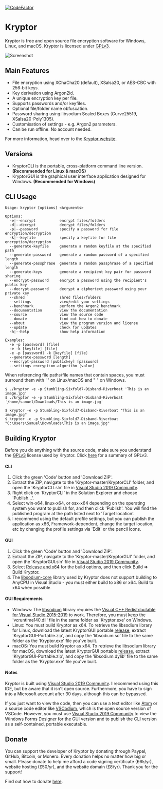 [![CodeFactor](https://www.codefactor.io/repository/github/samuel-lucas6/kryptor/badge)](https://www.codefactor.io/repository/github/samuel-lucas6/kryptor)

# Kryptor

Kryptor is free and open source file encryption software for Windows, Linux, and macOS. Kryptor is licensed under [GPLv3](https://github.com/Kryptor-Software/Kryptor/blob/master/LICENSE).

![Screenshot](https://kryptor.co.uk/screenshots/file-encryption.gif)

## Main Features

- File encryption using XChaCha20 (default), XSalsa20, or AES-CBC with 256-bit keys.
- Key derivation using Argon2id.
- A unique encryption key per file.
- Supports passwords and/or keyfiles.
- Optional file/folder name obfuscation.
- Password sharing using libsodium Sealed Boxes (Curve25519, XSalsa20-Poly1305).
- Customisation of settings - e.g. Argon2 parameters.
- Can be run offline. No account needed.

For more information, head over to the [Kryptor website](https://kryptor.co.uk).

## Versions
- KryptorCLI is the portable, cross-platform command line version. **(Recommended for Linux & macOS)**
- KryptorGUI is the graphical user interface application designed for Windows. **(Recommended for Windows)**

## CLI Usage
```
Usage: kryptor [options] <Arguments>

Options:
  -e|--encrypt           encrypt files/folders
  -d|--decrypt           decrypt files/folders
  -p|--password          specify a password for file encryption/decryption
  -k|--keyfile           specify a keyfile for file encryption/decryption
  --generate-keyfile     generate a random keyfile at the specified path
  --generate-password    generate a random password of a specified length
  --generate-passphrase  generate a random passphrase of a specified length
  --generate-keys        generate a recipient key pair for password sharing
  --encrypt-password     encrypt a password using the recipient's public key
  --decrypt-password     decrypt a ciphertext password using your private key
  --shred                shred files/folders
  --settings             view/edit your settings
  --benchmark            perform the Argon2 benchmark
  --documentation        view the documentation
  --source               view the source code
  --donate               find out how to donate
  --about                view the program version and license
  --update               check for updates   
  -h|--help              show help information

Examples:
  -e -p [password] [file]
  -e -k [keyfile] [file]
  -e -p [password] -k [keyfile] [file]
  --generate-password [length]
  --encrypt-password [publickey] [password]
  --settings encryption-algorithm [value]
  ```
When referencing file paths/file names that contain spaces, you must surround them with ' ' on Linux/macOS and " " on Windows.
```
$ ./kryptor -e -p Stumbling-Sixfold7-Disband-Riverboat 'This is an image.jpg'
$ ./kryptor -e -p Stumbling-Sixfold7-Disband-Riverboat '/home/samuel/Downloads/This is an image.jpg'

$ kryptor -e -p Stumbling-Sixfold7-Disband-Riverboat "This is an image.jpg"
$ kryptor -e -p Stumbling-Sixfold7-Disband-Riverboat "C:\Users\Samuel\Downloads\This is an image.jpg"
```

## Building Kryptor

Before you do anything with the source code, make sure you understand the [GPLv3](https://www.gnu.org/licenses/gpl-3.0.en.html) license used by Kryptor. Click [here](https://tldrlegal.com/license/gnu-general-public-license-v3-(gpl-3)) for a summary of GPLv3.

#### CLI

1. Click the green 'Code' button and 'Download ZIP'.
2. Extract the ZIP, navigate to the 'Kryptor-master/KryptorCLI' folder, and open the 'KryptorCLI.sln' file in [Visual Studio 2019 Community](https://visualstudio.microsoft.com/vs/community/).
3. Right click on 'KryptorCLI' in the Solution Explorer and choose 'Publish...'.
4. Select win-x64, linux-x64, or osx-x64 depending on the operating system you want to publish for, and then click 'Publish'. You will find the published program at the path listed next to 'Target location'.
5. I recommend using the default profile settings, but you can publish the application as x86, Framework-dependent, change the target location, etc by changing the profile settings via 'Edit' or the pencil icons.

#### GUI

1. Click the green 'Code' button and 'Download ZIP'.
2. Extract the ZIP, navigate to the 'Kryptor-master/KryptorGUI' folder, and open the 'KryptorGUI.sln' file in [Visual Studio 2019 Community](https://visualstudio.microsoft.com/vs/community/).
3. Select [Release and x64](https://docs.microsoft.com/en-us/cpp/build/working-with-project-properties?view=vs-2019) for the build options, and then click Build => Build Kryptor.
4. The [libsodium-core](https://github.com/tabrath/libsodium-core/issues/44) library used by Kryptor does not support building to AnyCPU in Visual Studio - you must either build to x86 or x64. Build to x64 when possible.

#### GUI Requirements

- Windows: The [libsodium](https://libsodium.org) library requires the [Visual C++ Redistributable for Visual Studio 2015-2019](https://support.microsoft.com/en-us/help/2977003/the-latest-supported-visual-c-downloads) to work. Therefore, you must keep the 'vcruntime140.dll' file in the same folder as 'Kryptor.exe' on Windows.
- Linux: You must build Kryptor as x64. To retrieve the libsodium library for Linux, download the latest KryptorGUI portable [release](https://kryptor.co.uk/downloads.html), extract 'KryptorGUI-Portable.zip', and copy the 'libsodium.so' file to the same folder as the 'Kryptor.exe' file you've built.
- macOS: You must build Kryptor as x64. To retrieve the libsodium library for macOS, download the latest KryptorGUI portable [release](https://kryptor.co.uk/downloads.html), extract 'KryptorGUI-Portable.zip', and copy the 'libsodium.dylib' file to the same folder as the 'Kryptor.exe' file you've built.

#### Notes

Kryptor is built using [Visual Studio 2019 Community](https://visualstudio.microsoft.com/vs/community/). I recommend using this IDE, but be aware that it isn't open source. Furthermore, you have to sign into a Microsoft account after 30 days, although this can be bypassed.

If you just want to view the code, then you can use a text editor like [Atom](https://atom.io/) or a source code editor like [VSCodium](https://vscodium.com), which is the open source version of VSCode. However, you must use [Visual Studio 2019 Community](https://visualstudio.microsoft.com/vs/community/) to view the Windows Forms Designer for the GUI version and to publish the CLI version as a self-contained, portable executable.

## Donate

You can support the developer of Kryptor by donating through Paypal, GitHub, Bitcoin, or Monero. Every donation helps no matter how big or small. Please donate to help me afford a code signing certificate (£65/yr), website hosting (£50/yr), and the website domain (£8/yr). Thank you for the support!

Find out how to donate [here](https://kryptor.co.uk/donate.html).
